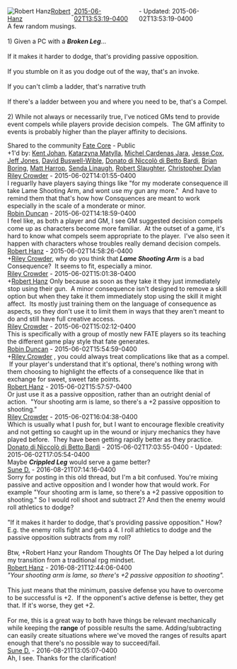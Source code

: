 <div style="margin-bottom:1em;"><div style="display:flex; align-items:center"><span itemprop="author" itemscope itemtype="http://schema.org/Person"><img class="author-photo" src="https://lh3.googleusercontent.com/a-/AAuE7mD3yvwFIxBUrNsdiEci6E-MIo7ApWFQqtHt10Ja=s64-c" alt="Robert Hanz" itemprop="image"><a href="https://plus.google.com/+RobertHanz" target="_blank" class="author" itemprop="url"><span itemprop="name">Robert Hanz</span></a></span> - <a target="_blank" href="https://plus.google.com/+RobertHanz/posts/goCraHaDo7L"><span itemprop="dateCreated">2015-06-02T13:53:19-0400</span></a><span> - Updated: <span itemprop="dateModified">2015-06-02T13:53:19-0400</span></span></div><div class="main-content"><span itemprop="text">A few random musings.<br><br>1) Given a PC with a <b><i>Broken Leg</i></b>...<br><br>If it makes it harder to dodge, that&#39;s providing passive opposition.<br><br>If you stumble on it as you dodge out of the way, that&#39;s an invoke.<br><br>If you can&#39;t climb a ladder, that&#39;s narrative truth<br><br>If there&#39;s a ladder between you and where you need to be, that&#39;s a Compel.<br><br>2) While not always or necessarily true, I&#39;ve noticed GMs tend to provide event compels while players provide decision compels.  The GM affinity to events is probably higher than the player affinity to decisions.</span></div></div><span itemprop="audience"><div class="visibility">Shared to the community <a href="https://plus.google.com/communities/117231873544673522940">Fate Core</a> - Public</div></span><div class="post-activity"><div class="plus-oners">+1'd by: <a href="https://plus.google.com/109801918630876107655">Kent Johan</a>, <a href="https://plus.google.com/+KatarzynaMatylla">Katarzyna Matylla</a>, <a href="https://plus.google.com/+MichelCardenasJara">Michel Cardenas Jara</a>, <a href="https://plus.google.com/112234386288014033364">Jesse Cox</a>, <a href="https://plus.google.com/+JeffJones">Jeff Jones</a>, <a href="https://plus.google.com/116477668513565402033">David Buswell-Wible</a>, <a href="https://plus.google.com/102904726536647261493">Donato di Niccolò di Betto Bardi</a>, <a href="https://plus.google.com/+BrianBoring">Brian Boring</a>, <a href="https://plus.google.com/112551379699298193999">Matt Harrop</a>, <a href="https://plus.google.com/+SendaShallow">Senda Linaugh</a>, <a href="https://plus.google.com/106502497268683547167">Robert Slaughter</a>, <a href="https://plus.google.com/103795633883852985551">Christopher Dylan</a></div></div><meta itemprop="commentCount" content="12"><div class="comments"><div class="comment" itemprop="comment" itemscope itemtype="http://schema.org/Comment"><span itemprop="author" itemscope itemtype="http://schema.org/Person"><a target="_blank" href="https://plus.google.com/111724500336211041614" class="author" itemprop="url"><span itemprop="name">Riley Crowder</span></a></span><span class="time"> - <span itemprop="dateCreated">2015-06-02T14:01:55-0400</span></span><div class="comment-content" itemprop="text">I reguarlly have players saying things like &quot;for my moderate consequence ill take Lame Shooting Arm, and wont use my gun any more.&quot;  And have to remind them that that&#39;s how how Consquences are meant to work especially in the scale of a monderate or minor.</div></div><div class="comment" itemprop="comment" itemscope itemtype="http://schema.org/Comment"><span itemprop="author" itemscope itemtype="http://schema.org/Person"><a target="_blank" href="https://plus.google.com/103251966788123789500" class="author" itemprop="url"><span itemprop="name">Robin Duncan</span></a></span><span class="time"> - <span itemprop="dateCreated">2015-06-02T14:18:59-0400</span></span><div class="comment-content" itemprop="text">I feel like, as both a player and GM, I see GM suggested decision compels come up as characters become more familiar.  At the outset of a game, it&#39;s hard to know what compels seem appropriate to the player.  I&#39;ve also seen it happen with characters whose troubles really demand decision compels.</div></div><div class="comment" itemprop="comment" itemscope itemtype="http://schema.org/Comment"><span itemprop="author" itemscope itemtype="http://schema.org/Person"><a target="_blank" href="https://plus.google.com/+RobertHanz" class="author" itemprop="url"><span itemprop="name">Robert Hanz</span></a></span><span class="time"> - <span itemprop="dateCreated">2015-06-02T14:58:26-0400</span></span><div class="comment-content" itemprop="text"><span class="proflinkWrapper"><span class="proflinkPrefix">+</span><a class="proflink bidi_isolate" href="https://plus.google.com/111724500336211041614" oid="111724500336211041614" >Riley Crowder</a></span>, why do you think that <b><i>Lame Shooting Arm</i></b> is a bad Consequence?  It seems to fit, especially a minor.</div></div><div class="comment" itemprop="comment" itemscope itemtype="http://schema.org/Comment"><span itemprop="author" itemscope itemtype="http://schema.org/Person"><a target="_blank" href="https://plus.google.com/111724500336211041614" class="author" itemprop="url"><span itemprop="name">Riley Crowder</span></a></span><span class="time"> - <span itemprop="dateCreated">2015-06-02T15:01:38-0400</span></span><div class="comment-content" itemprop="text"><span class="proflinkWrapper"><span class="proflinkPrefix">+</span><a class="proflink bidi_isolate" href="https://plus.google.com/108546067488075210468" oid="108546067488075210468" >Robert Hanz</a></span> Only because as soon as they take it they just immediately stop using their gun.  A minor consequence isn&#39;t designed to remove a skill option but when they take it them immediately stop using the skill it might affect.  Its mostly just training them on the language of consequence as aspects, so they don&#39;t use it to limit them in ways that they aren&#39;t meant to do and still have full creative access.</div></div><div class="comment" itemprop="comment" itemscope itemtype="http://schema.org/Comment"><span itemprop="author" itemscope itemtype="http://schema.org/Person"><a target="_blank" href="https://plus.google.com/111724500336211041614" class="author" itemprop="url"><span itemprop="name">Riley Crowder</span></a></span><span class="time"> - <span itemprop="dateCreated">2015-06-02T15:02:12-0400</span></span><div class="comment-content" itemprop="text">This is specifically with a group of mostly new FATE players so its teaching the different game play style that fate generates.</div></div><div class="comment" itemprop="comment" itemscope itemtype="http://schema.org/Comment"><span itemprop="author" itemscope itemtype="http://schema.org/Person"><a target="_blank" href="https://plus.google.com/103251966788123789500" class="author" itemprop="url"><span itemprop="name">Robin Duncan</span></a></span><span class="time"> - <span itemprop="dateCreated">2015-06-02T15:54:59-0400</span></span><div class="comment-content" itemprop="text"><span class="proflinkWrapper"><span class="proflinkPrefix">+</span><a class="proflink bidi_isolate" href="https://plus.google.com/111724500336211041614" oid="111724500336211041614" >Riley Crowder</a></span> , you could always treat complications like that as a compel.  If your player&#39;s understand that it&#39;s optional, there&#39;s nothing wrong with them choosing to highlight the effects of a consequence like that in exchange for sweet, sweet fate points.</div></div><div class="comment" itemprop="comment" itemscope itemtype="http://schema.org/Comment"><span itemprop="author" itemscope itemtype="http://schema.org/Person"><a target="_blank" href="https://plus.google.com/+RobertHanz" class="author" itemprop="url"><span itemprop="name">Robert Hanz</span></a></span><span class="time"> - <span itemprop="dateCreated">2015-06-02T15:57:57-0400</span></span><div class="comment-content" itemprop="text">Or just use it as a passive opposition, rather than an outright denial of action.  &quot;Your shooting arm is lame, so there&#39;s a +2 passive opposition to shooting.&quot;</div></div><div class="comment" itemprop="comment" itemscope itemtype="http://schema.org/Comment"><span itemprop="author" itemscope itemtype="http://schema.org/Person"><a target="_blank" href="https://plus.google.com/111724500336211041614" class="author" itemprop="url"><span itemprop="name">Riley Crowder</span></a></span><span class="time"> - <span itemprop="dateCreated">2015-06-02T16:04:38-0400</span></span><div class="comment-content" itemprop="text">Which is usually what I push for, but I want to encourage flexible creativity and not getting so caught up in the wound or injury mechanics they have played before.  They have been getting rapidly better as they practice.</div></div><div class="comment" itemprop="comment" itemscope itemtype="http://schema.org/Comment"><span itemprop="author" itemscope itemtype="http://schema.org/Person"><a target="_blank" href="https://plus.google.com/102904726536647261493" class="author" itemprop="url"><span itemprop="name">Donato di Niccolò di Betto Bardi</span></a></span><span class="time"> - <span itemprop="dateCreated">2015-06-02T17:03:55-0400</span></span><span> - Updated: <span itemprop="dateModified">2015-06-02T17:05:54-0400</span></span><div class="comment-content" itemprop="text">Maybe <b><i>Crippled Leg</i></b> would serve a game better?</div></div><div class="comment" itemprop="comment" itemscope itemtype="http://schema.org/Comment"><span itemprop="author" itemscope itemtype="http://schema.org/Person"><a target="_blank" href="https://plus.google.com/114846153366524126226" class="author" itemprop="url"><span itemprop="name">Sune D.</span></a></span><span class="time"> - <span itemprop="dateCreated">2016-08-21T07:14:16-0400</span></span><div class="comment-content" itemprop="text">Sorry for posting in this old thread, but I&#39;m a bit confused. You&#39;re mixing passive and active opposition and I wonder how that would work. For example &quot;Your shooting arm is lame, so there&#39;s a +2 passive opposition to shooting.&quot; So I would roll shoot and subtract 2? And then the enemy would roll athletics to dodge?<br><br>&quot;If it makes it harder to dodge, that&#39;s providing passive opposition.&quot; How? E.g. the enemy rolls fight and gets a 4. I roll athletics to dodge and the passive opposition subtracts from my roll?<br><br>Btw, +Robert Hanz your Random Thoughts Of The Day helped a lot during my transition from a traditional rpg mindset.</div></div><div class="comment" itemprop="comment" itemscope itemtype="http://schema.org/Comment"><span itemprop="author" itemscope itemtype="http://schema.org/Person"><a target="_blank" href="https://plus.google.com/+RobertHanz" class="author" itemprop="url"><span itemprop="name">Robert Hanz</span></a></span><span class="time"> - <span itemprop="dateCreated">2016-08-21T12:44:06-0400</span></span><div class="comment-content" itemprop="text"><i>&quot;Your shooting arm is lame, so there&#39;s +2 passive opposition to shooting&quot;.</i><br><br>This just means that the minimum, passive defense you have to overcome to be successful is +2.  If the opponent&#39;s active defense is better, they get that.  If it&#39;s worse, they get +2.<br><br>For me, this is a great way to both have things be relevant mechanically while keeping the <b>range</b> of possible results the same.  Adding/subtracting can easily create situations where we&#39;ve moved the ranges of results apart enough that there&#39;s no possible way to succeed/fail.</div></div><div class="comment" itemprop="comment" itemscope itemtype="http://schema.org/Comment"><span itemprop="author" itemscope itemtype="http://schema.org/Person"><a target="_blank" href="https://plus.google.com/114846153366524126226" class="author" itemprop="url"><span itemprop="name">Sune D.</span></a></span><span class="time"> - <span itemprop="dateCreated">2016-08-21T13:05:07-0400</span></span><div class="comment-content" itemprop="text">Ah, I see. Thanks for the clarification!</div></div></div></body></html>